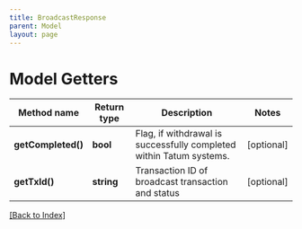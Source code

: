 ```yaml
---
title: BroadcastResponse
parent: Model
layout: page
---
```


# Model Getters

Method name | Return type | Description | Notes
------------ | ------------- | ------------- | -------------
**getCompleted()** | **bool** | Flag, if withdrawal is successfully completed within Tatum systems. | [optional]
**getTxId()** | **string** | Transaction ID of broadcast transaction and status | [optional]

[[Back to Index]](../index.md)
